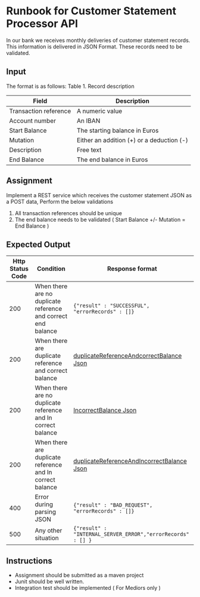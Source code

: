 # Runbook for Customer Statement Processor API

In our bank we receives monthly deliveries of customer statement records. This information is delivered in JSON Format.
These records need to be validated.

## Input

The format is as follows: Table 1. Record description

| Field                  | Description                                      | 
|------------------------|------------------------------------------------- |
| Transaction reference  |  A numeric value                                   |
| Account number         |  An IBAN                                         |
| Start Balance          |  The starting balance in Euros                   |
| Mutation               |  Either an addition (+) or a deduction (-)       |
| Description            | Free text                                        |
| End Balance            | The end balance in Euros                         |

## Assignment

Implement a REST service which receives the customer statement JSON as a POST data, Perform the below validations

1. All transaction references should be unique
2. The end balance needs to be validated ( Start Balance +/- Mutation = End Balance )

## Expected Output

| Http Status Code  | Condition                                                         |  Response format |
|---                |---                                                                |---               |
| 200               |When there are no duplicate reference and correct end balance     | `{"result" : "SUCCESSFUL", "errorRecords" : []}`|
| 200               |When there are duplicate reference and correct balance             |[duplicateReferenceAndcorrectBalance Json](./duplicateReferenceAndcorrectBalance.json)|
| 200               |When there are no duplicate reference and In correct balance       |[IncorrectBalance Json](./IncorrectBalance.json)|
| 200               |When there are duplicate reference and In correct balance          |[duplicateReferenceAndIncorrectBalance Json](./duplicateReferenceAndIncorrectBalance.json)|
| 400               |Error during parsing JSON                                          | `{"result" : "BAD_REQUEST", "errorRecords" : []}`|
| 500               |Any other situation                                                |`{"result" : "INTERNAL_SERVER_ERROR","errorRecords" : [] }`|

## Instructions

* Assignment should be submitted as a maven project
* Junit should be well written.
* Integration test should be implemented ( For Mediors only )
